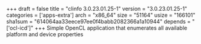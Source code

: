 +++
draft = false
title = "clinfo 3.0.23.01.25-1"
version = "3.0.23.01.25-1"
categories = ['apps-extra']
arch = "x86_64"
size = "51164"
usize = "166101"
sha1sum = "614064aa33eece97ee0f4babb2082366a1a10944"
depends = "['ocl-icd']"
+++
Simple OpenCL application that enumerates all available platform and device properties